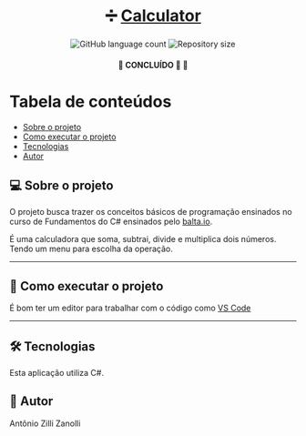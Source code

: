 <h1 align="center">
     ➗ <a href="#" alt="Calculator"> Calculator </a>
</h1>

<h3 align="center">

</h3>

<p align="center">
  <img alt="GitHub language count" src="https://img.shields.io/github/languages/count/antonioZZanolli/Calculator?color=%2304D361">

  <img alt="Repository size" src="https://img.shields.io/github/repo-size/antonioZZanolli/Calculator">
      
 
</p>

<h4 align="center">
	🚧   CONCLUÍDO 🚀 🚧
</h4>

Tabela de conteúdos
=================
<!--ts-->
   * [Sobre o projeto](#-sobre-o-projeto)
   * [Como executar o projeto](#-como-executar-o-projeto)
   * [Tecnologias](#-tecnologias)
   * [Autor](#-autor)
<!--te-->


## 💻 Sobre o projeto
O projeto busca trazer os conceitos básicos de programação ensinados no curso de Fundamentos do C# ensinados pelo [balta.io](https://balta.io/player/assistir/5ef614da-366d-6156-d049-694800000000).

É uma calculadora que soma, subtrai, divide e multiplica dois números. Tendo um menu para escolha da operação.

---

## 🚀 Como executar o projeto
É bom ter um editor para trabalhar com o código como [VS Code](https://code.visualstudio.com/)

---

## 🛠 Tecnologias
Esta aplicação utiliza C#.

## 🦸 Autor
Antônio Zilli Zanolli
